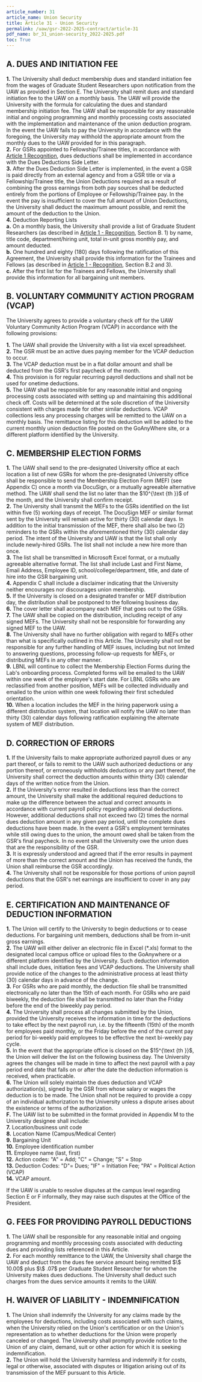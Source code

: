 ```yaml
---
article_number: 31
article_name: Union Security 
title: Article 31 - Union Security 
permalink: /uaw/gsr-2022-2025-contract/article-31
pdf_name: br_31_union-security_2022-2025.pdf
toc: True
---
```



## A.  DUES AND INITIATION FEE

<div class="lvl2"><b>1.</b> The University shall deduct membership dues and standard initiation fee from the wages of Graduate Student Researchers upon notification from the UAW as provided in Section E. The University shall remit dues and standard initiation fee to the UAW on a monthly basis. The UAW will provide the University with the formula for calculating the dues and standard membership initiation fee. The UAW shall be responsible for any reasonable initial and ongoing programming and monthly processing costs associated with the implementation and maintenance of the union deduction program. In the event the UAW fails to pay the University in accordance with the foregoing, the University may withhold the appropriate amount from the monthly dues to the UAW provided for in this paragraph.</div>
<div class="lvl2"><b>2.</b> For GSRs appointed to Fellowship/Trainee titles, in accordance with <a href="/uaw/gsr-2022-2025-contract/article-1">Article 1 Recognition</a>, dues deductions shall be implemented in accordance with the Dues Deductions Side Letter.</div>
<div class="lvl2"><b>3.</b> After the Dues Deduction Side Letter is implemented, in the event a GSR is paid directly from an external agency and from a GSR title or via a Fellowship/Trainee title, the Union Deductions required as a result of combining the gross earnings from both pay sources shall be deducted entirely from the portions of Employee or Fellowship/Trainee pay. In the event the pay is insufficient to cover the full amount of Union Deductions, the University shall deduct the maximum amount possible, and remit the amount of the deduction to the Union.</div>
<div class="lvl2"><b>4.</b> Deduction Reporting Lists</div>
<div class="lvl3"><b>a.</b> 
 On a monthly basis, the University shall provide a list of Graduate Student Researchers (as described in <a href="/uaw/gsr-2022-2025-contract/article-1">Article 1 - Recognition</a>, Section B. 1) by name, title code, department/hiring unit, total in-unit gross monthly pay, and amount deducted.</div>
<div class="lvl3"><b>b.</b> 
 One hundred and eighty (180) days following the ratification of this Agreement, the University shall provide this information for the Trainees and Fellows (as described in <a href="/uaw/gsr-2022-2025-contract/article-1">Article 1 - Recognition</a>, Section B.2 and 3).</div>
<div class="lvl3"><b>c.</b> 
 After the first list for the Trainees and Fellows, the University shall provide this information for all bargaining unit members.</div>

## B.  VOLUNTARY COMMUNITY ACTION PROGRAM (VCAP)

The University agrees to provide a voluntary check off for the UAW Voluntary Community Action Program (VCAP) in accordance with the following provisions:

<div class="lvl2"><b>1.</b> The UAW shall provide the University with a list via excel spreadsheet.</div>
<div class="lvl2"><b>2.</b> The GSR must be an active dues paying member for the VCAP deduction to occur.</div>
<div class="lvl2"><b>3.</b> The VCAP deduction must be in a flat dollar amount and shall be deducted from the GSR's first paycheck of the month.</div>
<div class="lvl2"><b>4.</b> This provision is for regular recurring payroll deductions and shall not be used for onetime deductions.</div>
<div class="lvl2"><b>5.</b> The UAW shall be responsible for any reasonable initial and ongoing processing costs associated with setting up and maintaining this additional check off. Costs will be determined at the sole discretion of the University consistent with charges made for other similar deductions. VCAP collections less any processing charges will be remitted to the UAW on a monthly basis. The remittance listing for this deduction will be added to the current monthly union deduction file posted on the GoAnyWhere site, or a different platform identified by the University.</div>

## C.  MEMBERSHIP ELECTION FORMS

<div class="lvl2"><b>1.</b> The UAW shall send to the pre-designated University office at each location a list of new GSRs for whom the pre-designated University office shall be responsible to send the Membership Election Form (MEF) (see Appendix C) once a month via DocuSign, or a mutually agreeable alternative method. The UAW shall send the list no later than the $10^{\text {th }}$ of the month, and the University shall confirm receipt.</div>
<div class="lvl2"><b>2.</b> The University shall transmit the MEFs to the GSRs identified on the list within five (5) working days of receipt. The DocuSign MEF or similar format sent by the University will remain active for thirty (30) calendar days. In addition to the initial transmission of the MEF, there shall also be two (2) reminders to the GSRs within the aforementioned thirty (30) calendar day period. The intent of the University and UAW is that the list shall only include newly-hired GSRs. The list shall not include a new hire more than once.</div>
<div class="lvl2"><b>3.</b> The list shall be transmitted in Microsoft Excel format, or a mutually agreeable alternative format. The list shall include Last and First Name, Email Address, Employee ID, school/college/department, title, and date of hire into the GSR bargaining unit.</div>
<div class="lvl2"><b>4.</b> Appendix C shall include a disclaimer indicating that the University neither encourages nor discourages union membership.</div>
<div class="lvl2"><b>5.</b> If the University is closed on a designated transfer or MEF distribution day, the distribution shall be postponed to the following business day.</div>
<div class="lvl2"><b>6.</b> The cover letter shall accompany each MEF that goes out to the GSRs.</div>
<div class="lvl2"><b>7.</b> The UAW shall be copied on the distribution, including receipt of any signed MEFs. The University shall not be responsible for forwarding any signed MEF to the UAW.</div>
<div class="lvl2"><b>8.</b> The University shall have no further obligation with regard to MEFs other than what is specifically outlined in this Article. The University shall not be responsible for any further handling of MEF issues, including but not limited to answering questions, processing follow-up requests for MEFs, or distributing MEFs in any other manner.</div>
<div class="lvl2"><b>9.</b> LBNL will continue to collect the Membership Election Forms during the Lab's onboarding process. Completed forms will be emailed to the UAW within one week of the employee's start date. For LBNL GSRs who are reclassified from another position, MEFs will be collected individually and emailed to the union within one week following their first scheduled orientation.</div>
<div class="lvl2"><b>10.</b> When a location includes the MEF in the hiring paperwork using a different distribution system, that location will notify the UAW no later than thirty (30) calendar days following ratification explaining the alternate system of MEF distribution.</div>

## D.  CORRECTION OF ERRORS

<div class="lvl2"><b>1.</b> If the University fails to make appropriate authorized payroll dues or any part thereof, or fails to remit to the UAW such authorized deductions or any portion thereof, or erroneously withholds deductions or any part thereof, the University shall correct the deduction amounts within thirty (30) calendar days of the written notice from the Union.</div>
<div class="lvl2"><b>2.</b> If the University's error resulted in deductions less than the correct amount, the University shall make the additional required deductions to make up the difference between the actual and correct amounts in accordance with current payroll policy regarding additional deductions. However, additional deductions shall not exceed two (2) times the normal dues deduction amount in any given pay period, until the complete dues deductions have been made. In the event a GSR's employment terminates while still owing dues to the union, the amount owed shall be taken from the GSR's final paycheck. In no event shall the University owe the union dues that are the responsibility of the GSR.</div>
<div class="lvl2"><b>3.</b> It is expressly understood and agreed that if the error results in payment of more than the correct amount and the Union has received the funds, the Union shall reimburse the GSR accordingly.</div>
<div class="lvl2"><b>4.</b> The University shall not be responsible for those portions of union payroll deductions that the GSR's net earnings are insufficient to cover in any pay period.</div>

## E.  CERTIFICATION AND MAINTENANCE OF DEDUCTION INFORMATION

<div class="lvl2"><b>1.</b> The Union will certify to the University to begin deductions or to cease deductions. For bargaining unit members, deductions shall be from in-unit gross earnings.</div>
<div class="lvl2"><b>2.</b> The UAW will either deliver an electronic file in Excel (*.xls) format to the designated local campus office or upload files to the GoAnywhere or a different platform identified by the University. Such deduction information shall include dues, initiation fees and VCAP deductions. The University shall provide notice of the changes to the administrative process at least thirty (30) calendar days in advance of the change.</div>
<div class="lvl2"><b>3.</b> For GSRs who are paid monthly, the deduction file shall be transmitted electronically no later than the 15th of each month. For GSRs who are paid biweekly, the deduction file shall be transmitted no later than the Friday before the end of the biweekly pay period.</div>
<div class="lvl2"><b>4.</b> The University shall process all changes submitted by the Union, provided the University receives the information in time for the deductions to take effect by the next payroll run, i.e. by the fifteenth (15th) of the month for employees paid monthly, or the Friday before the end of the current pay period for bi-weekly paid employees to be effective the next bi-weekly pay cycle.</div>
<div class="lvl2"><b>5.</b> In the event that the appropriate office is closed on the $15^{\text {th }}$, the Union will deliver the list on the following business day. The University agrees the changes will be made in time to affect the next payroll with a pay period end date that falls on or after the date the deduction information is received, when practicable.</div>
<div class="lvl2"><b>6.</b> The Union will solely maintain the dues deduction and VCAP authorization(s), signed by the GSR from whose salary or wages the deduction is to be made. The Union shall not be required to provide a copy of an individual authorization to the University unless a dispute arises about the existence or terms of the authorization.</div>
<div class="lvl1"><b>F.</b> The UAW list to be submitted in the format provided in Appendix M to the University designee shall include:</div>
<div class="lvl2"><b>7.</b> Location/business unit code</div>
<div class="lvl2"><b>8.</b> Location Name (Campus/Medical Center)</div>
<div class="lvl2"><b>9.</b> Bargaining Unit</div>
<div class="lvl2"><b>10.</b> Employee identification number</div>
<div class="lvl2"><b>11.</b> Employee name (last, first)</div>
<div class="lvl2"><b>12.</b> Action codes: "A" = Add; "C" = Change; "S" = Stop</div>
<div class="lvl2"><b>13.</b> Deduction Codes: "D"= Dues; "IF" = Initiation Fee; "PA" = Political Action (VCAP)</div>
<div class="lvl2"><b>14.</b> VCAP amount.</div>

If the UAW is unable to resolve disputes at the campus level regarding Section E or F informally, they may raise such disputes at the Office of the President.

## G.  FEES FOR PROVIDING PAYROLL DEDUCTIONS

<div class="lvl2"><b>1.</b> The UAW shall be responsible for any reasonable initial and ongoing programming and monthly processing costs associated with deducting dues and providing lists referenced in this Article.</div>
<div class="lvl2"><b>2.</b> For each monthly remittance to the UAW, the University shall charge the UAW and deduct from the dues fee service amount being remitted $\$ 10.00$ plus $\$ .07$ per Graduate Student Researcher for whom the University makes dues deductions. The University shall deduct such charges from the dues service amounts it remits to the UAW.</div>

## H.  WAIVER OF LIABILITY - INDEMNIFICATION

<div class="lvl2"><b>1.</b> The Union shall indemnify the University for any claims made by the employees for deductions, including costs associated with such claims, when the University relied on the Union's certification or on the Union's representation as to whether deductions for the Union were properly canceled or changed. The University shall promptly provide notice to the Union of any claim, demand, suit or other action for which it is seeking indemnification.</div>
<div class="lvl2"><b>2.</b> The Union will hold the University harmless and indemnify it for costs, legal or otherwise, associated with disputes or litigation arising out of its transmission of the MEF pursuant to this Article.</div>
